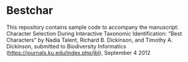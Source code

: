 Bestchar
========

This repository contains sample code to accompany the manuscript: Character Selection During Interactive Taxonomic Identification: “Best Characters” by Nadia Talent, Richard B. Dickinson, and Timothy A. Dickinson, submitted to Biodiversity Informatics (https://journals.ku.edu/index.php/jbi), September 4 2012
